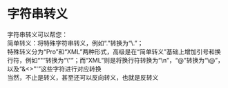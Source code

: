 # 字符串转义
字符串转义可以帮您：<br>简单转义：将特殊字符串转义，例如“.”转换为“\\.”；<br>特殊转义分为“Pro”和“XML”两种形式，高级是在“简单转义”基础上增加引号和换行符，例如“"”转换为“\\"”；而“XML”则是将换行符转换为“\\n”，“@”转换为“\\@”，以及“&<>"'”这些字符进行对应转换<br>当然，不止是转义，甚至还可以反向转义，也就是反转义
